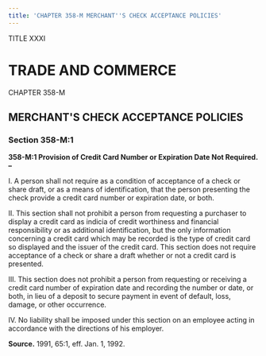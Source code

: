 ```yaml
---
title: 'CHAPTER 358-M MERCHANT''S CHECK ACCEPTANCE POLICIES'
---
```


TITLE XXXI
                                             
TRADE AND COMMERCE
==================

CHAPTER 358-M
                                             
MERCHANT'S CHECK ACCEPTANCE POLICIES
------------------------------------

### Section 358-M:1

 **358-M:1 Provision of Credit Card Number or Expiration Date Not
Required. –**
                                             
 I. A person shall not require as a condition of acceptance of a
check or share draft, or as a means of identification, that the person
presenting the check provide a credit card number or expiration date, or
both.
                                             
 II. This section shall not prohibit a person from requesting a
purchaser to display a credit card as indicia of credit worthiness and
financial responsibility or as additional identification, but the only
information concerning a credit card which may be recorded is the type
of credit card so displayed and the issuer of the credit card. This
section does not require acceptance of a check or share a draft whether
or not a credit card is presented.
                                             
 III. This section does not prohibit a person from requesting or
receiving a credit card number of expiration date and recording the
number or date, or both, in lieu of a deposit to secure payment in event
of default, loss, damage, or other occurrence.
                                             
 IV. No liability shall be imposed under this section on an employee
acting in accordance with the directions of his employer.

**Source.** 1991, 65:1, eff. Jan. 1, 1992.
